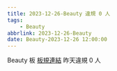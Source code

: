 ```yaml
---
title: 2023-12-26-Beauty 違規 0 人
tags:
    - Beauty
abbrlink: 2023-12-26-Beauty
date: Beauty-2023-12-26 12:00:00
---
```

Beauty 板 [板規連結](https://www.ptt.cc/bbs/Beauty/M.1630069980.A.84B.html)
昨天違規 0 人
